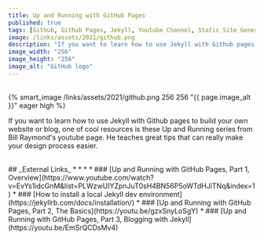 ```yaml
---
title: Up and Running with GitHub Pages
published: true
tags: [Github, Github Pages, Jekyll, Youtube Channel, Static Site Generator, Website, Blog, Open Source Software, Tutorial, Markdown]
image: /links/assets/2021/github.png
description: "If you want to learn how to use Jekyll with Github pages to build your own website or blog, one of cool resources is these Up and Running series from Bill Raymond's youtube page."
image_width: "256"
image_height: "256"
image_alt: "GitHub logo"
---
```


<br>
{% smart_image /links/assets/2021/github.png 256 256 "{{ page.image_alt }}" eager high %}
<br>

If you want to learn how to use Jekyll with Github pages to build your own website or blog, one of cool resources is these Up and Running series from Bill Raymond's youtube page. He teaches great tips that can really make your design process easier.  

<br>
## _External Links_
* * *
* ### [Up and Running with GitHub Pages, Part 1, Overview](https://www.youtube.com/watch?v=EvYs1idcGnM&list=PLWzwUIYZpnJuT0sH4BN56P5oWTdHJiTNq&index=1)
* ### [How to install a local Jekyll dev environment](https://jekyllrb.com/docs/installation/)
* ### [Up and Running with GitHub Pages, Part 2, The Basics](https://youtu.be/gzxSnyLoSgY)
* ### [Up and Running with GitHub Pages, Part 3, Blogging with Jekyll](https://youtu.be/EmSrQCDsMv4)
